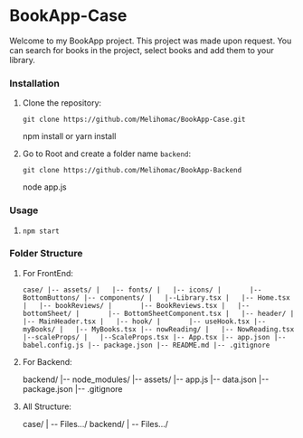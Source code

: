 # BookApp-Case

Welcome to my BookApp project. This project was made upon request. You can search for books in the project, select books and add them to your library.

### Installation

1. Clone the repository:

   `git clone https://github.com/Melihomac/BookApp-Case.git   `

   npm install
   or
   yarn install

2. Go to Root and create a folder name `backend`:

   `git clone https://github.com/Melihomac/BookApp-Backend   `

   node app.js

### Usage

1.  `npm start`

### Folder Structure

1. For FrontEnd:

   `case/
   |-- assets/
   |   |-- fonts/
   |   |-- icons/
   |       |--BottomButtons/
   |-- components/
   |   |--Library.tsx
   |   |-- Home.tsx
   |   |-- bookReviews/
   |       |-- BookReviews.tsx
   |   |-- bottomSheet/
   |       |-- BottomSheetComponent.tsx
   |   |-- header/
   |       |-- MainHeader.tsx
   |   |-- hook/
   |       |-- useHook.tsx
   |-- myBooks/
   |   |-- MyBooks.tsx
   |-- nowReading/
   |   |-- NowReading.tsx
   |--scaleProps/
   |   |--ScaleProps.tsx
   |-- App.tsx
   |-- app.json
   |-- babel.config.js
   |-- package.json
   |-- README.md
   |-- .gitignore`

2. For Backend:

   backend/
   |-- node_modules/
   |-- assets/
   |-- app.js
   |-- data.json
   |-- package.json
   |-- .gitignore

3. All Structure:

   case/
   |  -- Files.../
   backend/
   |  -- Files.../

